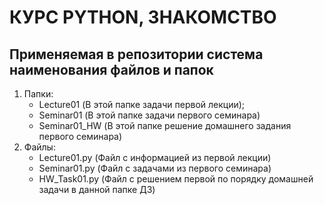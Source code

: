 ﻿# КУРС PYTHON, ЗНАКОМСТВО

## **Применяемая в репозитории система наименования файлов и папок**

1. Папки:
   - Lecture01 (В этой папке задачи первой лекции);
   - Seminar01 (В этой папке задачи первого семинара)
   - Seminar01_HW (В этой папке решение домашнего задания первого семинара)
2. Файлы:
   - Lecture01.py (Файл с информацией из первой лекции)
   - Seminar01.py (Файл с задачами из первого семинара)
   - HW_Task01.py (Файл с решением первой по порядку домашней задачи в данной папке ДЗ)
